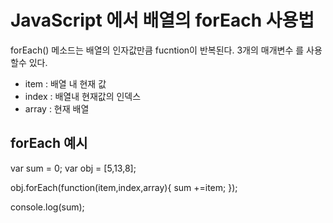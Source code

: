 # JavaScript 에서 배열의 forEach 사용법

forEach() 메소드는 배열의 인자값만큼 fucntion이 반복된다.
3개의 매개변수 를 사용할수 있다.

- item : 배열 내 현재 값
- index : 배열내 현재값의 인덱스
- array : 현재 배열

## forEach 예시

var sum = 0;
var obj = [5,13,8];

obj.forEach(function(item,index,array){
  sum +=item;
});

console.log(sum);
